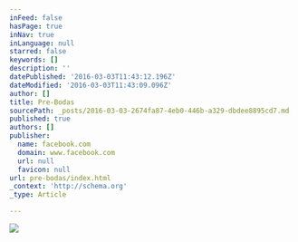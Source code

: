 ```yaml
---
inFeed: false
hasPage: true
inNav: true
inLanguage: null
starred: false
keywords: []
description: ''
datePublished: '2016-03-03T11:43:12.196Z'
dateModified: '2016-03-03T11:43:09.096Z'
author: []
title: Pre-Bodas
sourcePath: _posts/2016-03-03-2674fa87-4eb0-446b-a329-dbdee8895cd7.md
published: true
authors: []
publisher:
  name: facebook.com
  domain: www.facebook.com
  url: null
  favicon: null
url: pre-bodas/index.html
_context: 'http://schema.org'
_type: Article

---
```

![](https://scontent-iad3-1.xx.fbcdn.net/hphotos-xap1/t31.0-8/12045626_1709839512584391_547417208427572449_o.jpg)